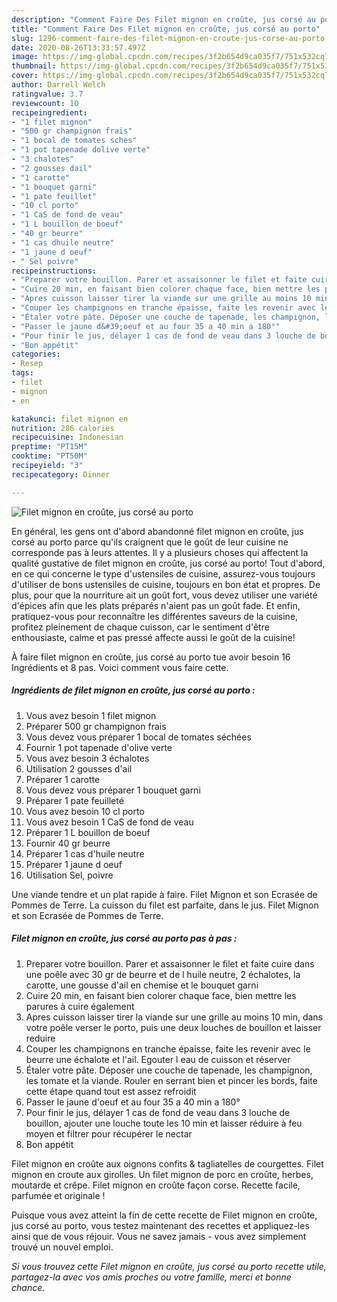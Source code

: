 ```yaml
---
description: "Comment Faire Des Filet mignon en croûte, jus corsé au porto"
title: "Comment Faire Des Filet mignon en croûte, jus corsé au porto"
slug: 1296-comment-faire-des-filet-mignon-en-croute-jus-corse-au-porto
date: 2020-08-26T13:33:57.497Z
image: https://img-global.cpcdn.com/recipes/3f2b654d9ca035f7/751x532cq70/filet-mignon-en-croute-jus-corse-au-porto-photo-principale-de-la-recette.jpg
thumbnail: https://img-global.cpcdn.com/recipes/3f2b654d9ca035f7/751x532cq70/filet-mignon-en-croute-jus-corse-au-porto-photo-principale-de-la-recette.jpg
cover: https://img-global.cpcdn.com/recipes/3f2b654d9ca035f7/751x532cq70/filet-mignon-en-croute-jus-corse-au-porto-photo-principale-de-la-recette.jpg
author: Darrell Welch
ratingvalue: 3.7
reviewcount: 10
recipeingredient:
- "1 filet mignon"
- "500 gr champignon frais"
- "1 bocal de tomates sches"
- "1 pot tapenade dolive verte"
- "3 chalotes"
- "2 gousses dail"
- "1 carotte"
- "1 bouquet garni"
- "1 pate feuillet"
- "10 cl porto"
- "1 CaS de fond de veau"
- "1 L bouillon de boeuf"
- "40 gr beurre"
- "1 cas dhuile neutre"
- "1 jaune d oeuf"
- " Sel poivre"
recipeinstructions:
- "Preparer votre bouillon. Parer et assaisonner le filet et faite cuire dans une poêle avec 30 gr de beurre et de l huile neutre, 2 échalotes, la carotte, une gousse d&#39;ail en chemise et le bouquet garni"
- "Cuire 20 min, en faisant bien colorer chaque face, bien mettre les parures à cuire également"
- "Apres cuisson laisser tirer la viande sur une grille au moins 10 min, dans votre poêle verser le porto, puis une deux louches de bouillon et laisser reduire"
- "Couper les champignons en tranche épaisse, faite les revenir avec le beurre une échalote et l&#39;ail. Egouter l eau de cuisson et réserver"
- "Étaler votre pâte. Déposer une couche de tapenade, les champignon, les tomate et la viande. Rouler en serrant bien et pincer les bords, faite cette étape quand tout est assez refroidit"
- "Passer le jaune d&#39;oeuf et au four 35 a 40 min a 180°"
- "Pour finir le jus, délayer 1 cas de fond de veau dans 3 louche de bouillon, ajouter une louche toute les 10 min et laisser réduire à feu moyen et filtrer pour récupérer le nectar"
- "Bon appétit"
categories:
- Resep
tags:
- filet
- mignon
- en

katakunci: filet mignon en 
nutrition: 286 calories
recipecuisine: Indonesian
preptime: "PT15M"
cooktime: "PT50M"
recipeyield: "3"
recipecategory: Dinner

---
```



![Filet mignon en croûte, jus corsé au porto](https://img-global.cpcdn.com/recipes/3f2b654d9ca035f7/751x532cq70/filet-mignon-en-croute-jus-corse-au-porto-photo-principale-de-la-recette.jpg)

En général, les gens ont d'abord abandonné filet mignon en croûte, jus corsé au porto parce qu'ils craignent que le goût de leur cuisine ne corresponde pas à leurs attentes. Il y a plusieurs choses qui affectent la qualité gustative de filet mignon en croûte, jus corsé au porto! Tout d'abord, en ce qui concerne le type d'ustensiles de cuisine, assurez-vous toujours d'utiliser de bons ustensiles de cuisine, toujours en bon état et propres. De plus, pour que la nourriture ait un goût fort, vous devez utiliser une variété d'épices afin que les plats préparés n'aient pas un goût fade. Et enfin, pratiquez-vous pour reconnaître les différentes saveurs de la cuisine, profitez pleinement de chaque cuisson, car le sentiment d'être enthousiaste, calme et pas pressé affecte aussi le goût de la cuisine!

<!--inarticleads1-->

À faire filet mignon en croûte, jus corsé au porto tue avoir besoin 16 Ingrédients et 8 pas. Voici comment vous faire cette.

##### Ingrédients de filet mignon en croûte, jus corsé au porto :

1. Vous avez besoin 1 filet mignon
1. Préparer 500 gr champignon frais
1. Vous devez vous préparer 1 bocal de tomates séchées
1. Fournir 1 pot tapenade d&#39;olive verte
1. Vous avez besoin 3 échalotes
1. Utilisation 2 gousses d&#39;ail
1. Préparer 1 carotte
1. Vous devez vous préparer 1 bouquet garni
1. Préparer 1 pate feuilleté
1. Vous avez besoin 10 cl porto
1. Vous avez besoin 1 CaS de fond de veau
1. Préparer 1 L bouillon de boeuf
1. Fournir 40 gr beurre
1. Préparer 1 cas d&#39;huile neutre
1. Préparer 1 jaune d oeuf
1. Utilisation  Sel, poivre


Une viande tendre et un plat rapide à faire. Filet Mignon et son Ecrasée de Pommes de Terre. La cuisson du filet est parfaite, dans le jus. Filet Mignon et son Ecrasée de Pommes de Terre. 

<!--inarticleads2-->

##### Filet mignon en croûte, jus corsé au porto pas à pas :

1. Preparer votre bouillon. Parer et assaisonner le filet et faite cuire dans une poêle avec 30 gr de beurre et de l huile neutre, 2 échalotes, la carotte, une gousse d&#39;ail en chemise et le bouquet garni
1. Cuire 20 min, en faisant bien colorer chaque face, bien mettre les parures à cuire également
1. Apres cuisson laisser tirer la viande sur une grille au moins 10 min, dans votre poêle verser le porto, puis une deux louches de bouillon et laisser reduire
1. Couper les champignons en tranche épaisse, faite les revenir avec le beurre une échalote et l&#39;ail. Egouter l eau de cuisson et réserver
1. Étaler votre pâte. Déposer une couche de tapenade, les champignon, les tomate et la viande. Rouler en serrant bien et pincer les bords, faite cette étape quand tout est assez refroidit
1. Passer le jaune d&#39;oeuf et au four 35 a 40 min a 180°
1. Pour finir le jus, délayer 1 cas de fond de veau dans 3 louche de bouillon, ajouter une louche toute les 10 min et laisser réduire à feu moyen et filtrer pour récupérer le nectar
1. Bon appétit


Filet mignon en croûte aux oignons confits &amp; tagliatelles de courgettes. Filet mignon en croute aux girolles. Un filet mignon de porc en croûte, herbes, moutarde et crêpe. Filet mignon en croûte façon corse. Recette facile, parfumée et originale ! 

<!--inarticleads1-->

<p>
Puisque vous avez atteint la fin de cette recette de Filet mignon en croûte, jus corsé au porto, vous testez maintenant des recettes et appliquez-les ainsi que de vous réjouir. Vous ne savez jamais - vous avez simplement trouvé un nouvel emploi.
</p>

<p>
<i>Si vous trouvez cette Filet mignon en croûte, jus corsé au porto recette utile, partagez-la avec vos amis proches ou votre famille, merci et bonne chance.</i>
</p>
